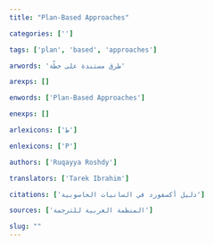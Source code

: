 ```yaml
---
title: "Plan-Based Approaches"

categories: ['']

tags: ['plan', 'based', 'approaches']

arwords: 'طرق مستندة على خطّة'

arexps: []

enwords: ['Plan-Based Approaches']

enexps: []

arlexicons: ['ط']

enlexicons: ['P']

authors: ['Ruqayya Roshdy']

translators: ['Tarek Ibrahim']

citations: ['دليل أكسفورد في السانيات الحاسوبية']

sources: ['المنظمة العربية للترجمة']

slug: ""
---
```

